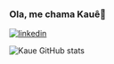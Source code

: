 ### Ola, me chama Kauê👋

[![linkedin](https://img.shields.io/badge/LinkedIn-0077B5?style=for-the-badge&logo=linkedin&logoColor=white)](linkedin.com/in/kauê-silva-2a3a9b219)

![Kaue GitHub stats](https://github-readme-stats.vercel.app/api?username=kaueh-silva&show_icons=true&theme=merko)




